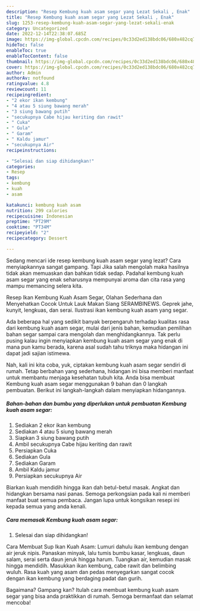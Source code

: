 ```yaml
---
description: "Resep Kembung kuah asam segar yang Lezat Sekali , Enak"
title: "Resep Kembung kuah asam segar yang Lezat Sekali , Enak"
slug: 1253-resep-kembung-kuah-asam-segar-yang-lezat-sekali-enak
category: Uncategorized
date: 2022-12-14T22:38:07.685Z
image: https://img-global.cpcdn.com/recipes/0c33d2ed138bdc06/680x482cq70/kembung-kuah-asam-segar-foto-resep-utama.jpg
hideToc: false
enableToc: true
enableTocContent: false
thumbnail: https://img-global.cpcdn.com/recipes/0c33d2ed138bdc06/680x482cq70/kembung-kuah-asam-segar-foto-resep-utama.jpg
cover: https://img-global.cpcdn.com/recipes/0c33d2ed138bdc06/680x482cq70/kembung-kuah-asam-segar-foto-resep-utama.jpg
author: Admin
authorAv: notfound
ratingvalue: 4.8
reviewcount: 11
recipeingredient:
- "2 ekor ikan kembung"
- "4 atau 5 siung bawang merah"
- "3 siung bawang putih"
- "secukupnya Cabe hijau keriting dan rawit"
- " Cuka"
- " Gula"
- " Garam"
- " Kaldu jamur"
- "secukupnya Air"
recipeinstructions:

- "Selesai dan siap dihidangkan!"
categories:
- Resep
tags:
- kembung
- kuah
- asam

katakunci: kembung kuah asam 
nutrition: 299 calories
recipecuisine: Indonesian
preptime: "PT29M"
cooktime: "PT34M"
recipeyield: "2"
recipecategory: Dessert

---
```



Sedang mencari ide resep kembung kuah asam segar yang lezat? Cara menyiapkannya sangat gampang. Tapi Jika salah mengolah maka hasilnya tidak akan memuaskan dan bahkan tidak sedap. Padahal kembung kuah asam segar yang enak seharusnya mempunyai aroma dan cita rasa yang mampu memancing selera kita.


Resep Ikan Kembung Kuah Asam Segar, Olahan Sederhana dan Menyehatkan Cocok Untuk Lauk Makan Siang SERAMBINEWS. Geprek jahe, kunyit, lengkuas, dan serai. Ilustrasi ikan kembung kuah asam yang segar.

Ada beberapa hal yang sedikit banyak berpengaruh terhadap kualitas rasa dari kembung kuah asam segar, mulai dari jenis bahan, kemudian pemilihan bahan segar sampai cara mengolah dan menghidangkannya. Tak perlu pusing kalau ingin menyiapkan kembung kuah asam segar yang enak di mana pun kamu berada, karena asal sudah tahu triknya maka hidangan ini dapat jadi sajian istimewa.


Nah, kali ini kita coba, yuk, ciptakan kembung kuah asam segar sendiri di rumah. Tetap berbahan yang sederhana, hidangan ini bisa memberi manfaat untuk membantu menjaga kesehatan tubuh kita. Anda bisa membuat Kembung kuah asam segar menggunakan 9 bahan dan 0 langkah pembuatan. Berikut ini langkah-langkah dalam menyiapkan hidangannya.

<!--inarticleads1-->

##### Bahan-bahan dan bumbu yang diperlukan untuk pembuatan Kembung kuah asam segar:

1. Sediakan 2 ekor ikan kembung
1. Sediakan 4 atau 5 siung bawang merah
1. Siapkan 3 siung bawang putih
1. Ambil secukupnya Cabe hijau keriting dan rawit
1. Persiapkan  Cuka
1. Sediakan  Gula
1. Sediakan  Garam
1. Ambil  Kaldu jamur
1. Persiapkan secukupnya Air


Biarkan kuah mendidih hingga ikan dah betul-betul masak. Angkat dan hidangkan bersama nasi panas. Semoga perkongsian pada kali ni memberi manfaat buat semua pembaca. Jangan lupa untuk kongsikan resepi ini kepada semua yang anda kenali. 

<!--inarticleads2-->

##### Cara memasak Kembung kuah asam segar:


1. Selesai dan siap dihidangkan!

Cara Membuat Sup Ikan Kuah Asam: Lumuri dahulu ikan kembung dengan air jeruk nipis. Panaskan minyak, lalu tumis bumbu kasar, lengkuas, daun salam, serai serta daun jeruk hingga harum. Tuangkan air, kemudian masak hingga mendidih. Masukkan ikan kembung, cabe rawit dan belimbing wuluh. Rasa kuah yang asam dan pedas menyegarkan sangat cocok dengan ikan kembung yang berdaging padat dan gurih. 

Bagaimana? Gampang kan? Itulah cara membuat kembung kuah asam segar yang bisa anda praktikkan di rumah. Semoga bermanfaat dan selamat mencoba!
